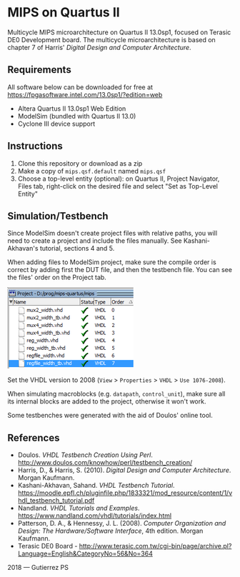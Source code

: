 # MIPS on Quartus II

Multicycle MIPS microarchitecture on Quartus II 13.0sp1, focused on Terasic DE0 Development board.
The multicycle microarchitecture is based on chapter 7 of Harris' *Digital Design and Computer Architecture*.

## Requirements

All software below can be downloaded for free at <https://fpgasoftware.intel.com/13.0sp1/?edition=web>

* Altera Quartus II 13.0sp1 Web Edition
* ModelSim (bundled with Quartus II 13.0)
* Cyclone III device support

## Instructions

1. Clone this repository or download as a zip
2. Make a copy of `mips.qsf.default` named `mips.qsf`
3. Choose a top-level entity (optional): on Quartus II, Project Navigator, Files tab,
    right-click on the desired file and select "Set as Top-Level Entity"

## Simulation/Testbench

Since ModelSim doesn't create project files with relative paths, you will need to create a project and include the files manually. See Kashani-Akhavan's tutorial, sections 4 and 5.

When adding files to ModelSim project, make sure the compile order is correct by adding first the DUT file, and then the testbench file. You can see the files' order on the Project tab.

![ModelSim file order](doc/modelsim-order.png "ModelSim file order")

Set the VHDL version to 2008 (`View` > `Properties` > `VHDL` > `Use 1076-2008`).

When simulating macroblocks (e.g. `datapath`, `control_unit`), make sure all its internal blocks are added to the project, otherwise it won't work.

Some testbenches were generated with the aid of Doulos' online tool.

## References

* Doulos. *VHDL Testbench Creation Using Perl*. <http://www.doulos.com/knowhow/perl/testbench_creation/>
* Harris, D., & Harris, S. (2010). *Digital Design and Computer Architecture*. Morgan Kaufmann.
* Kashani-Akhavan, Sahand. *VHDL Testbench Tutorial*. <https://moodle.epfl.ch/pluginfile.php/1833321/mod_resource/content/1/vhdl_testbench_tutorial.pdf>
* Nandland. *VHDL Tutorials and Examples*. <https://www.nandland.com/vhdl/tutorials/index.html>
* Patterson, D. A., & Hennessy, J. L. (2008). *Computer Organization and Design:
    The Hardware/Software Interface*, 4th edition. Morgan Kaufmann.
* Terasic DE0 Board - <http://www.terasic.com.tw/cgi-bin/page/archive.pl?Language=English&CategoryNo=56&No=364>

2018 &mdash; Gutierrez PS
